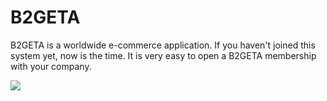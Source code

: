 # B2GETA
B2GETA is a worldwide e-commerce application. If you haven't joined this system yet, now is the time. It is very easy to open a B2GETA membership with your company.


<a href = "https://s9.gifyu.com/images/SVZ7n.jpg" target = "_blank"> <img src = "https://s9.gifyu.com/images/SVZ7n.jpg" /> </a>
